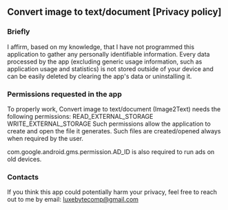 ## Convert image to text/document [Privacy policy]

### Briefly
I affirm, based on my knowledge, that I have not programmed this application to gather any personally identifiable information. Every data processed by the app (excluding generic usage information, such as application usage and statistics) is not stored outside of your device and can be easily deleted by clearing the app's data or uninstalling it.

### Permissions requested in the app
To properly work, Convert image to text/document (Image2Text) needs the following permissions:
READ_EXTERNAL_STORAGE
WRITE_EXTERNAL_STORAGE
Such permissions allow the application to create and open the file it generates.
Such files are created/opened always when required by the user.

com.google.android.gms.permission.AD_ID is also required to run ads on old devices.

### Contacts
If you think this app could potentially harm your privacy, feel free to reach out to me by email: luxebytecomp@gmail.com
